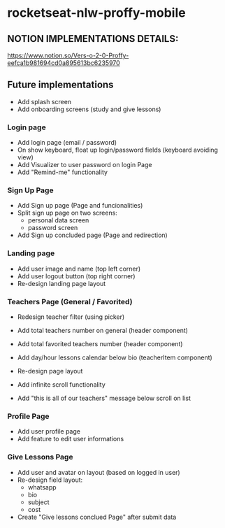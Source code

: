 # rocketseat-nlw-proffy-mobile

## NOTION IMPLEMENTATIONS DETAILS:
https://www.notion.so/Vers-o-2-0-Proffy-eefca1b981694cd0a895613bc6235970

## Future implementations

- Add splash screen
- Add onboarding screens (study and give lessons)

### Login page
- Add login page (email / password)
- On show keyboard, float up login/password fields (keyboard avoiding view)
- Add Visualizer to user password on login Page
- Add "Remind-me" functionality

### Sign Up Page
- Add Sign up page (Page and funcionalities)
- Split sign up page on two screens:
  - personal data screen
  - password screen
- Add Sign up concluded page (Page and redirection)

### Landing page
- Add user image and name (top left corner)
- Add user logout button (top right corner)
- Re-design landing page layout

### Teachers Page (General / Favorited)
- Redesign teacher filter (using picker)

- Add total teachers number on general (header component)
- Add total favorited teachers number (header component)
- Add day/hour lessons calendar below bio (teacherItem component)
- Re-design page layout
- Add infinite scroll functionality
- Add "this is all of our teachers" message below scroll on list

### Profile Page
- Add user profile page
- Add feature to edit user informations

### Give Lessons Page
- Add user and avatar on layout (based on logged in user)
- Re-design field layout:
  - whatsapp
  - bio
  - subject
  - cost
- Create "Give lessons conclued Page" after submit data
